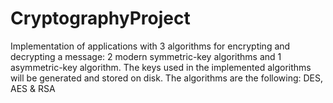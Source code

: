 # CryptographyProject
 Implementation of applications with 3 algorithms for encrypting and decrypting a message: 2 modern symmetric-key algorithms and 1 asymmetric-key algorithm. The keys used in the implemented algorithms will be generated and stored on disk. The algorithms are the following: DES, AES & RSA
